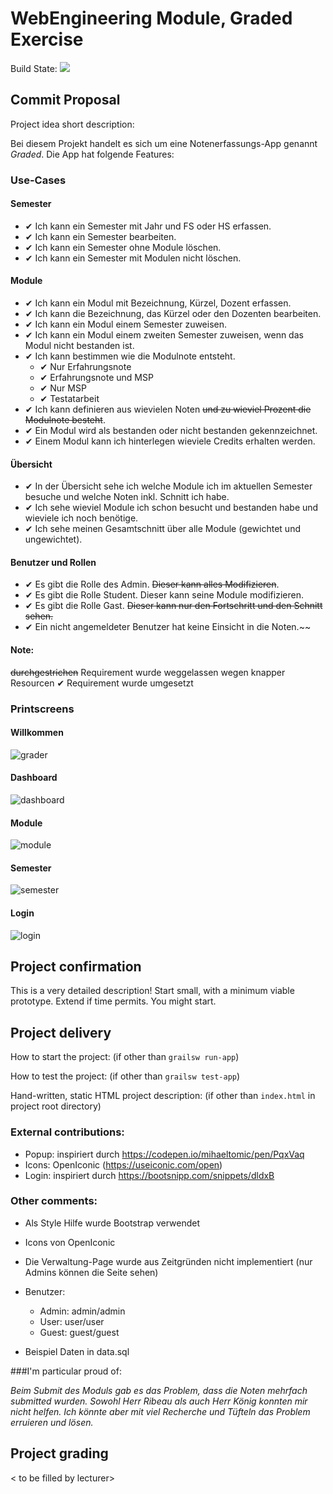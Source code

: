 # WebEngineering Module, Graded Exercise
Build State: ![](https://github.com/WebEngineering-FHNW/hs19-cr-webec-ge-bananenhoschi/workflows/Grails%20CI/badge.svg)

## Commit Proposal

Project idea short description: 

Bei diesem Projekt handelt es sich um eine Notenerfassungs-App genannt *Graded*.
Die App hat folgende Features:

### Use-Cases
#### Semester
- ✔ Ich kann ein Semester mit Jahr und FS oder HS erfassen.
- ✔ Ich kann ein Semester bearbeiten.
- ✔ Ich kann ein Semester ohne Module löschen.
- ✔ Ich kann ein Semester mit Modulen nicht löschen.
#### Module
- ✔ Ich kann ein Modul mit Bezeichnung, Kürzel, Dozent erfassen.
- ✔ Ich kann die Bezeichnung, das Kürzel oder den Dozenten bearbeiten.
- ✔ Ich kann ein Modul einem Semester zuweisen.
- ✔ Ich kann ein Modul einem zweiten Semester zuweisen, wenn das Modul nicht bestanden ist.
- ✔ Ich kann bestimmen wie die Modulnote entsteht.
  - ✔ Nur Erfahrungsnote
  - ✔ Erfahrungsnote und MSP
  - ✔ Nur MSP
  - ✔ Testatarbeit
- ✔ Ich kann definieren aus wievielen Noten ~~und zu wieviel Prozent die Modulnote besteht~~.
- ✔ Ein Modul wird als bestanden oder nicht bestanden gekennzeichnet.
- ✔ Einem Modul kann ich hinterlegen wieviele Credits erhalten werden.
#### Übersicht
- ✔ In der Übersicht sehe ich welche Module ich im aktuellen Semester besuche und welche Noten inkl. Schnitt ich habe.
- ✔ Ich sehe wieviel Module ich schon besucht und bestanden habe und wieviele ich noch benötige.
- ✔ Ich sehe meinen Gesamtschnitt über alle Module (gewichtet und ungewichtet).
#### Benutzer und Rollen
- ✔ Es gibt die Rolle des Admin. ~~Dieser kann alles Modifizieren~~.
- ✔ Es gibt die Rolle Student. Dieser kann seine Module modifizieren.
- ✔ Es gibt die Rolle Gast. ~~Dieser kann nur den Fortschritt und den Schnitt sehen.~~
- ✔ Ein nicht angemeldeter Benutzer hat keine Einsicht in die Noten.~~

#### Note:

~~durchgestrichen~~ Requirement wurde weggelassen wegen knapper Resourcen
✔ Requirement wurde umgesetzt

### Printscreens
#### Willkommen
![grader](images/grader.png)
#### Dashboard
![dashboard](images/dashboard.png)
#### Module
![module](images/module.png)
#### Semester
![semester](images/semester.png)
#### Login
![login](images/login.png)

## Project confirmation

This is a very detailed description! Start small, with a minimum viable prototype. Extend if time permits.
You might start.

## Project delivery <to be filled by student>

How to start the project: (if other than `grailsw run-app`)

How to test the project:  (if other than `grailsw test-app`)

Hand-written, static HTML 
project description:      (if other than `index.html` in project root directory)

### External contributions:
- Popup: inspiriert durch https://codepen.io/mihaeltomic/pen/PqxVaq
- Icons: OpenIconic (https://useiconic.com/open)
- Login: inspiriert durch https://bootsnipp.com/snippets/dldxB

### Other comments:

- Als Style Hilfe wurde Bootstrap verwendet
- Icons von OpenIconic
- Die Verwaltung-Page wurde aus Zeitgründen nicht implementiert (nur Admins können die Seite sehen)
- Benutzer:
  - Admin: admin/admin
  - User: user/user
  - Guest: guest/guest
  
- Beispiel Daten in data.sql

###I'm particular proud of:

*Beim Submit des Moduls gab es das Problem, dass die Noten mehrfach submitted wurden. Sowohl Herr Ribeau als auch Herr König konnten mir nicht helfen. Ich könnte aber mit viel Recherche und Tüfteln das Problem erruieren und lösen.*

## Project grading 

< to be filled by lecturer>
